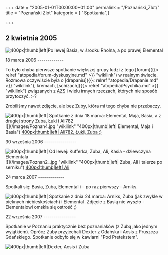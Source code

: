+++
date = "2005-01-01T00:00:00+01:00"
permalink = "/Poznański_Zlot/"
title = "Poznański Zlot"
kategorie = [ "Spotkania",]

+++

2 kwietnia 2005
---------------

![](/images/PoznanskiZlot01.jpg "400px|thumb|left|Po lewej Basia, w środku Rholna, a po prawej Elemental")

<div style="clear: both">
</div>
18 marca 2006
-------------

To było chyba pierwsze spotkanie większej grupy ludzi z tego [forum]({{< relref "atopedia/forum-dyskusyjne.md" >}} "wikilink") w realnym świecie. Rozmowa oczywiście była o [drapaniu]({{< relref "atopedia/Drapanie.md" >}} "wikilink"), kremach, [schizach]({{< relref "atopedia/Psychika.md" >}} "wikilink") związanych z [AZS](/atopedia/AZS "wikilink") i wielu innych rzeczach, których nie sposób przytoczyć. :-?

Zrobiliśmy nawet zdjęcie, ale bez Zuby, która mi tego chyba nie przebaczy.

![](/images/Poznan2.jpg "400px|thumb|left| Spotkanie z dnia 18 marca: Elemental, Maja, Basia, a z drugiej strony Zuba, Łuki i Ali782") ![](/images/Poznan4.jpg "wikilink" "400px|thumb|left| Elemental, Maja i Basia") [400px|thumb|left| Ali782, Łuki, Zuba :)](/Grafika:Poznan3.jpg "wikilink")

<div style="clear: both">
</div>
30 września 2006
----------------

![](/images/Poznan1.jpg "400px|thumb|left| Od lewej: Kufferka, Zuba, Ali, Kasia - dziewczyna Elementala") ![](/images/Poznan2_.jpg "wikilink" "400px|thumb|left| Zuba, Ali i talerze po serniku") [400px|thumb|left| Ali](/Grafika:Poznan3_.jpg "wikilink")

<div style="clear: both">
</div>
24 marca 2007
-------------

Spotkali się: Basia, Zuba, Elemental i - po raz pierwszy - Arniks.

![](/images/Atopoznan.jpg "400px|thumb|left| Spotkanie z dnia 24 marca: Arniks, Zuba (jak zwykle w pięknych niebieskościach) i Elemental. Zdjęcie z Basią nie wyszło - Elementalowi omskła się ostrość ;)")

<div style="clear: both">
</div>
22 września 2007
----------------

Spotkanie w Poznaniu praktycznie bez poznaniaków (z Zubą jako jednym wyjątkiem). Oprócz Zuby przyjechali Dexter z Gdańska i Acsis z Pruszcza Gdańskiego. Spotkanie odbyło się w kawiarni "Pod Pretekstem".

![](/images/P1000203.JPG "400px|thumb|left|Dexter, Acsis i Zuba")

<div style="clear: both">
</div>
